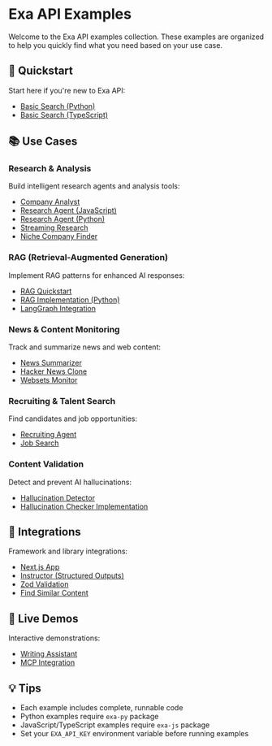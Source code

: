 # Exa API Examples

Welcome to the Exa API examples collection. These examples are organized to help you quickly find what you need based on your use case.

## 🚀 Quickstart
Start here if you're new to Exa API:
- [Basic Search (Python)](quickstart/basic-search.py)
- [Basic Search (TypeScript)](quickstart/basic-search.ts)

## 📚 Use Cases

### Research & Analysis
Build intelligent research agents and analysis tools:
- [Company Analyst](use-cases/research/company-analyst.md)
- [Research Agent (JavaScript)](use-cases/research/research-agent-js.md)
- [Research Agent (Python)](use-cases/research/research-agent-python.md)
- [Streaming Research](use-cases/research/research-stream.ts)
- [Niche Company Finder](use-cases/research/niche-company-finder.md)

### RAG (Retrieval-Augmented Generation)
Implement RAG patterns for enhanced AI responses:
- [RAG Quickstart](use-cases/rag/rag-quickstart.md)
- [RAG Implementation (Python)](use-cases/rag/rag-implementation.py)
- [LangGraph Integration](use-cases/rag/langgraph-integration.md)

### News & Content Monitoring
Track and summarize news and web content:
- [News Summarizer](use-cases/news-monitoring/news-summarizer.md)
- [Hacker News Clone](use-cases/news-monitoring/hacker-news-clone.md)
- [Websets Monitor](use-cases/news-monitoring/websets-monitor.md)

### Recruiting & Talent Search
Find candidates and job opportunities:
- [Recruiting Agent](use-cases/recruiting/recruiting-agent.md)
- [Job Search](use-cases/recruiting/job-search.md)

### Content Validation
Detect and prevent AI hallucinations:
- [Hallucination Detector](use-cases/content-validation/hallucination-detector.md)
- [Hallucination Checker Implementation](use-cases/content-validation/hallucination-checker.md)

## 🔧 Integrations
Framework and library integrations:
- [Next.js App](integrations/next-js/)
- [Instructor (Structured Outputs)](integrations/instructor-structured-outputs.md)
- [Zod Validation](integrations/zod-validation.ts)
- [Find Similar Content](integrations/find-similar.ts)

## 🎯 Live Demos
Interactive demonstrations:
- [Writing Assistant](demos/live-writing-assistant.md)
- [MCP Integration](demos/live-mcp-demo.md)

## 💡 Tips
- Each example includes complete, runnable code
- Python examples require `exa-py` package
- JavaScript/TypeScript examples require `exa-js` package
- Set your `EXA_API_KEY` environment variable before running examples